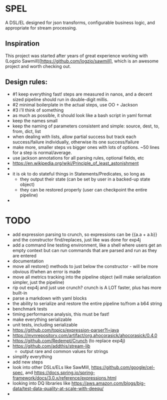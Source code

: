 # SPEL
A DSL/EL designed for json transforms, configurable business logic, and appropriate for stream processing.

## Inspiration
This project was started after years of great experience working with (Logzio Sawmill)[https://github.com/logzio/sawmill], which is an awesome project and worth checking out.

## Design rules:
- #1 keep everything fast! steps are measured in nanos, and a decent sized pipeline should run in double-digit millis.
- #2 minimal boilerplate in the actual steps, use OO + Jackson
- #3 i'll think of something
- as much as possible, it should look like a bash script in yaml format
- keep the names small
- keep the naming of parameters consistent and simple: source, dest, to, from, dict, list
- when dealing with lists, allow partial success but track each success/failure individually, otherwise its one success/failure
- make more, smaller steps vs bigger ones with lots of options. ~50 lines for a step is normal/average.
- use jackson annotations for all parsing rules, optional fields, etc
- https://en.wikipedia.org/wiki/Principle_of_least_astonishment
- 
- it is ok to do stateful things in Statements/Predicates, so long as 
  - they output their state (can be set by user in a backed-up state object)
  - they can be restored properly (user can checkpoint the entire pipeline)
- 

# TODO
- add expression parsing to crunch, so expressions can be {{a.a + a.b}} and the constructor find/replaces, just like was done for exp4j
- add a command line testing environment, like a shell where users get an empty context but can run commands that are parsed and run as they are entered
- documentation
- move all restore() methods to just below the constructor - will be more obvious if/when an error is made
- move all metrics tracking into the pipeline object (will make serialization simpler, just the pipeline)
- rip out exp4j and just use crunch? crunch is A LOT faster, plus has more built-in
- parse a markdown with yaml blocks
- the ability to serialize and restore the entire pipeline to/from a b64 string
- benchmark tests
- timing performance analysis, this must be fast!
- make everything serializable
- unit tests, including serializable
- https://github.com/topics/expression-parser?l=java
- https://mvnrepository.com/artifact/org.ahocorasick/ahocorasick/0.4.0
- https://github.com/Redempt/Crunch (to replace exp4j)
- https://github.com/addthis/stream-lib
  - output rare and common values for strings
- simplify everything
- add new steps
- look into other DSLs/ELs like SawMill, https://github.com/google/cel-spec, and https://docs.spring.io/spring-framework/docs/3.0.x/reference/expressions.html
- looking into DQ libraries like https://aws.amazon.com/blogs/big-data/test-data-quality-at-scale-with-deequ/
- 